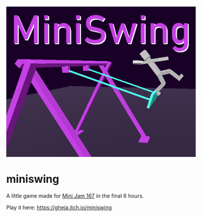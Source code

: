 ![MiniSwing](cover_630x500.jpg)

# miniswing

A little game made for [Mini Jam 167](https://itch.io/jam/mini-jam-167-cyber) in the final 6 hours.

Play it here: https://gheja.itch.io/miniswing
